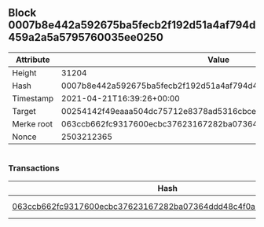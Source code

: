 ## Block 0007b8e442a592675ba5fecb2f192d51a4af794d459a2a5a5795760035ee0250

Attribute | Value
--- | ---
Height | 31204
Hash | 0007b8e442a592675ba5fecb2f192d51a4af794d459a2a5a5795760035ee0250
Timestamp | 2021-04-21T16:39:26+00:00
Target | 00254142f49eaaa504dc75712e8378ad5316cbcead634704b3734b6271167cc4
Merke root | 063ccb662fc9317600ecbc37623167282ba07364ddd48c4f0a68647b82e4f3a5
Nonce | 2503212365

```

```

### Transactions

Hash | Amount
--- | ---
[063ccb662fc9317600ecbc37623167282ba07364ddd48c4f0a68647b82e4f3a5](063ccb662fc9317600ecbc37623167282ba07364ddd48c4f0a68647b82e4f3a5.md) | 10.00000000 SKEPTI 
